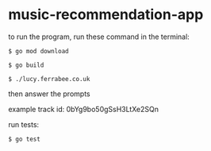 # music-recommendation-app

to run the program, run these command in the terminal:

```$ go mod download```

```$ go build```

```$ ./lucy.ferrabee.co.uk```

then answer the prompts

example track id: 0bYg9bo50gSsH3LtXe2SQn

run tests:

```$ go test```